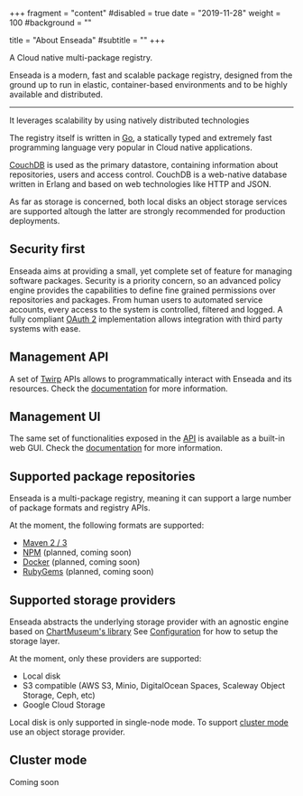 +++
fragment = "content"
#disabled = true
date = "2019-11-28"
weight = 100
#background = ""

title = "About Enseada"
#subtitle = ""
+++

A Cloud native multi-package registry.

Enseada is a modern, fast and scalable package registry, designed from the ground up
to run in elastic, container-based environments and to be highly available and distributed.

---

It leverages scalability by using natively distributed technologies

The registry itself is written in [Go](https://golang.org), a statically typed and extremely fast programming language very popular in Cloud native applications.

[CouchDB](https://couchdb.apache.org/) is used as the primary datastore, containing information about
repositories, users and access control. CouchDB is a web-native database written in Erlang and based on web technologies like HTTP and JSON.

As far as storage is concerned, both local disks an object storage services are supported altough the latter are strongly recommended for production deployments.

## Security first

Enseada aims at providing a small, yet complete set of feature for managing software packages.
Security is a priority concern, so an advanced policy engine provides the capabilities to define fine grained permissions over repositories and packages. From human users to automated service accounts, every access to the system is controlled, filtered and logged. A fully compliant [OAuth 2](https://auth0.com/docs/protocols/oauth2) implementation allows integration with third party systems with ease.

## Management API

A set of [Twirp](https://twitchtv.github.io/twirp) APIs allows to programmatically interact with Enseada and its resources. Check the [documentation](#) for more information.

## Management UI

The same set of functionalities exposed in the [API](#management-api) is available as a built-in web GUI. Check the [documentation](#) for more information.

## Supported package repositories

Enseada is a multi-package registry, meaning it can support a large number of package formats and registry APIs.

At the moment, the following formats are supported:

- [Maven 2 / 3](https://maven.apache.org/guides/introduction/introduction-to-repositories.html)
- [NPM](https://github.com/npm/registry/blob/master/docs/REGISTRY-API.md) (planned, coming soon)
- [Docker](https://docs.docker.com/registry/spec/api/) (planned, coming soon)
- [RubyGems](https://rubygems.org) (planned, coming soon)

## Supported storage providers

Enseada abstracts the underlying storage provider with an agnostic engine based on [ChartMuseum's library](https://github.com/chartmuseum/storage)
See [Configuration](#configuration) for how to setup the storage layer.

At the moment, only these providers are supported:

- Local disk
- S3 compatible (AWS S3, Minio, DigitalOcean Spaces, Scaleway Object Storage, Ceph, etc)
- Google Cloud Storage

Local disk is only supported in single-node mode. To support [cluster mode](#cluster-mode) use an object storage provider.

## Cluster mode

Coming soon

